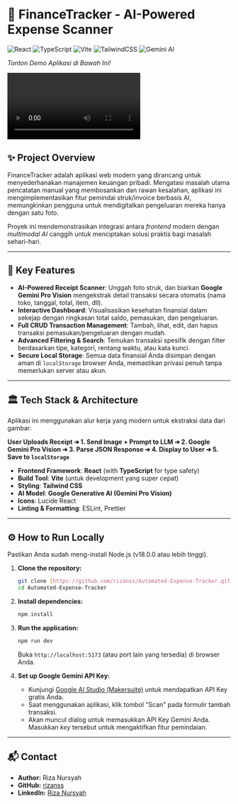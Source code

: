 # 💸 FinanceTracker - AI-Powered Expense Scanner

![React](https://img.shields.io/badge/React-18-blue?logo=react)
![TypeScript](https://img.shields.io/badge/TypeScript-5-blue?logo=typescript)
![Vite](https://img.shields.io/badge/Vite-5-purple?logo=vite)
![TailwindCSS](https://img.shields.io/badge/Tailwind_CSS-3-blue?logo=tailwindcss)
![Gemini AI](https://img.shields.io/badge/AI-Google_Gemini-green?logo=google)

*Tonton Demo Aplikasi di Bawah Ini!*

![Demo Aplikasi](./assets/automated_expense_tracker_demo.mkv)

## ✨ Project Overview

FinanceTracker adalah aplikasi web modern yang dirancang untuk menyederhanakan manajemen keuangan pribadi. Mengatasi masalah utama pencatatan manual yang membosankan dan rawan kesalahan, aplikasi ini mengimplementasikan fitur pemindai struk/invoice berbasis AI, memungkinkan pengguna untuk mendigitalkan pengeluaran mereka hanya dengan satu foto.

Proyek ini mendemonstrasikan integrasi antara *frontend* modern dengan *multimodal AI* canggih untuk menciptakan solusi praktis bagi masalah sehari-hari.

---

## 🚀 Key Features

* **AI-Powered Receipt Scanner**: Unggah foto struk, dan biarkan **Google Gemini Pro Vision** mengekstrak detail transaksi secara otomatis (nama toko, tanggal, total, item, dll).
* **Interactive Dashboard**: Visualisasikan kesehatan finansial dalam sekejap dengan ringkasan total saldo, pemasukan, dan pengeluaran.
* **Full CRUD Transaction Management**: Tambah, lihat, edit, dan hapus transaksi pemasukan/pengeluaran dengan mudah.
* **Advanced Filtering & Search**: Temukan transaksi spesifik dengan filter berdasarkan tipe, kategori, rentang waktu, atau kata kunci.
* **Secure Local Storage**: Semua data finansial Anda disimpan dengan aman di `localStorage` browser Anda, memastikan privasi penuh tanpa memerlukan server atau akun.

---

## 🏛️ Tech Stack & Architecture

Aplikasi ini menggunakan alur kerja yang modern untuk ekstraksi data dari gambar:

**User Uploads Receipt ➔ 1. Send Image + Prompt to LLM ➔ 2. Google Gemini Pro Vision ➔ 3. Parse JSON Response ➔ 4. Display to User ➔ 5. Save to `localStorage`**

* **Frontend Framework**: **React** (with **TypeScript** for type safety)
* **Build Tool**: **Vite** (untuk development yang super cepat)
* **Styling**: **Tailwind CSS**
* **AI Model**: **Google Generative AI (Gemini Pro Vision)**
* **Icons**: Lucide React
* **Linting & Formatting**: ESLint, Prettier

---

## ⚙️ How to Run Locally

Pastikan Anda sudah meng-install Node.js (v18.0.0 atau lebih tinggi).

1.  **Clone the repository:**
    ```bash
    git clone [https://github.com/rizanss/Automated-Expense-Tracker.git](https://github.com/rizanss/Automated-Expense-Tracker.git)
    cd Automated-Expense-Tracker
    ```

2.  **Install dependencies:**
    ```bash
    npm install
    ```

3.  **Run the application:**
    ```bash
    npm run dev
    ```
    Buka `http://localhost:5173` (atau port lain yang tersedia) di browser Anda.

4.  **Set up Google Gemini API Key:**
    * Kunjungi [Google AI Studio (Makersuite)](https://aistudio.google.com/app/apikey) untuk mendapatkan API Key gratis Anda.
    * Saat menggunakan aplikasi, klik tombol "Scan" pada formulir tambah transaksi.
    * Akan muncul dialog untuk memasukkan API Key Gemini Anda. Masukkan *key* tersebut untuk mengaktifkan fitur pemindaian.

---

## 📬 Contact
* **Author:** Riza Nursyah
* **GitHub:** [rizanss](https://github.com/rizanss)
* **LinkedIn:** [Riza Nursyah](https://www.linkedin.com/in/riza-nursyah-31a6a7221/)
